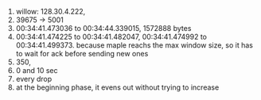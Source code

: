 1. willow: 128.30.4.222, 
2. 39675 -> 5001
3. 00:34:41.473036  to 00:34:44.339015, 1572888 bytes
4. 00:34:41.474225 to 00:34:41.482047, 00:34:41.474992 to 00:34:41.499373. because maple reachs the max window size, so it has to wait for ack before sending new ones
5. 350,
6. 0 and 10 sec
7. every drop
8. at the beginning phase, it evens out without trying to increase
